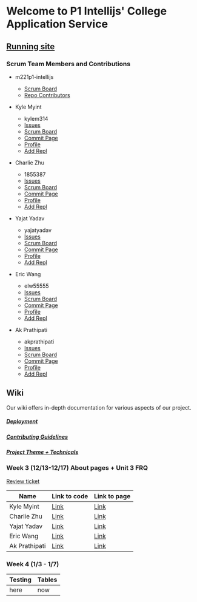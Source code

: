 # Welcome to P1 Intellijs' College Application Service

## [Running site](https://intellijs.cf/)

### Scrum Team Members and Contributions
- m221p1-intellijs 
    - [Scrum Board](https://github.com/yajatyadav/intellijs/projects/1) 
    - [Repo Contributors](https://github.com/yajatyadav/intellijs/graphs/contributors)

- Kyle Myint 
    - kylem314 
    - [Issues](https://github.com/yajatyadav/intellijs/labels/Kyle%20Myint) 
    - [Scrum Board](https://github.com/yajatyadav/intellijs/projects/1?card_filter_query=assignee%3Akylem314) 
    - [Commit Page](https://github.com/yajatyadav/intellijs/commits?author=kylem314)
    - [Profile](https://github.com/kylem314) 
    - [Add Repl](https://replit.com/@KyleMyint/CSA-FRQs#Main.java)


- Charlie Zhu 
    - 1855387 
    - [Issues](https://github.com/yajatyadav/intellijs/labels/Charlie%20Zhu) 
    - [Scrum Board](https://github.com/yajatyadav/intellijs/projects/1?card_filter_query=assignee%3A1855387) 
    - [Commit Page](https://github.com/yajatyadav/intellijs/commits?author=1855387) 
    - [Profile](https://github.com/1855387) 
    - [Add Repl]() 


- Yajat Yadav 
    - yajatyadav 
    - [Issues](https://github.com/yajatyadav/intellijs/labels/Yajat%20Yadav) 
    - [Scrum Board](https://github.com/yajatyadav/intellijs/projects/1?card_filter_query=assignee%3Ayajatyadav) 
    - [Commit Page](https://github.com/yajatyadav/intellijs/commits?author=yajatyadav) 
    - [Profile](https://github.com/yajatyadav) 
    - [Add Repl]() 


- Eric Wang 
    - elw55555 
    - [Issues](https://github.com/yajatyadav/intellijs/labels/Eric%20Wang) 
    - [Scrum Board](https://github.com/yajatyadav/intellijs/projects/1?card_filter_query=assignee%3Aelw55555) 
    - [Commit Page](https://github.com/yajatyadav/intellijs/commits?author=elw55555) 
    - [Profile](https://github.com/elw55555) 
    - [Add Repl]() 


- Ak Prathipati 
    - akprathipati 
    - [Issues](https://github.com/yajatyadav/intellijs/labels/Akshit%20Prathipati) 
    - [Scrum Board](https://github.com/yajatyadav/intellijs/projects/1?card_filter_query=assignee%3Aakprathipati) 
    - [Commit Page](https://github.com/yajatyadav/intellijs/commits?author=akprathipati) 
    - [Profile](https://github.com/akprathipati) 
    - [Add Repl]() 


## Wiki
Our wiki offers in-depth documentation for various aspects of our project.
##### [Deployment](https://github.com/yajatyadav/intellijs/wiki/Deployment)
##### [Contributing Guidelines](https://github.com/yajatyadav/intellijs/wiki/Contributing-Guidelines)
##### [Project Theme + Technicals](https://github.com/yajatyadav/intellijs/wiki/Project-Theme---Technicals)

### Week 3 (12/13-12/17) About pages + Unit 3 FRQ
[Review ticket](https://github.com/yajatyadav/intellijs/issues/10)

Name | Link to code | Link to page |
--- | --- | --- |
Kyle Myint | [Link](https://github.com/yajatyadav/intellijs/blob/main/src/main/resources/templates/kyleabout) | [Link](http://intellijs.cf/kyleabout) |
Charlie Zhu | [Link](https://github.com/yajatyadav/intellijs/blob/main/src/main/resources/templates/charlieabout.html) | [Link](http://intellijs.cf/charlieabout) |
Yajat Yadav | [Link](https://github.com/yajatyadav/intellijs/blob/main/src/main/resources/templates/yajat_about.html) | [Link](http://intellijs.cf/yajat_about) |
Eric Wang | [Link](https://github.com/yajatyadav/intellijs/blob/main/src/main/resources/templates/ericabout.html) | [Link](http://intellijs.cf/ericabout) |
Ak Prathipati | [Link](https://github.com/yajatyadav/intellijs/commit/7b31523e7ee1fa9ae5863a146fcd0e0dbc52a04d) | [Link](http://intellijs.cf/akabout) |


### Week 4 (1/3 - 1/7)

Testing | Tables
--- | ---
here | now
